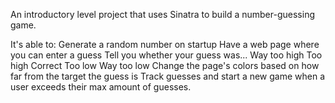 An introductory level project that uses Sinatra to build a number-guessing game.

It's able to:
Generate a random number on startup
Have a web page where you can enter a guess
Tell you whether your guess was...
Way too high
Too high
Correct
Too low
Way too low
Change the page's colors based on how far from the target the guess is
Track guesses and start a new game when a user exceeds their max amount of guesses.
